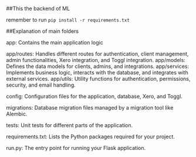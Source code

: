 ##This the backend of ML

remember to run `pip install -r requirements.txt`


##Explanation of main folders

app: Contains the main application logic

app/routes: Handles different routes for authentication, client management, admin functionalities, Xero integration, and Toggl integration.
app/models: Defines the data models for clients, admins, and integrations.
app/services: Implements business logic, interacts with the database, and integrates with external services.
app/utils: Utility functions for authentication, permissions, security, and email handling.

config: Configuration files for the application, database, Xero, and Toggl.

migrations: Database migration files managed by a migration tool like Alembic.

tests: Unit tests for different parts of the application.

requirements.txt: Lists the Python packages required for your project.

run.py: The entry point for running your Flask application.
